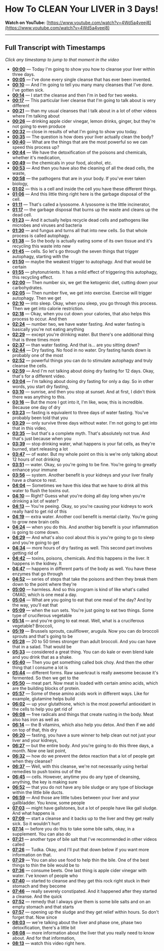 # How To CLEAN Your LIVER in 3 Days!

**Watch on YouTube:** [https://www.youtube.com/watch?v=4Wd5a4veej8](https://www.youtube.com/watch?v=4Wd5a4veej8)

---

## Full Transcript with Timestamps

*Click any timestamp to jump to that moment in the video*

- **[00:00](https://www.youtube.com/watch?v=4Wd5a4veej8&t=0s)** — Today I'm going to show you how to cleanse your liver within three days.
- **[00:05](https://www.youtube.com/watch?v=4Wd5a4veej8&t=5s)** — I've done every single cleanse that has ever been invented.
- **[00:10](https://www.youtube.com/watch?v=4Wd5a4veej8&t=10s)** — And I'm going to tell you many many cleanses that I've done. I've gotten sick.
- **[00:14](https://www.youtube.com/watch?v=4Wd5a4veej8&t=14s)** — I start the cleanse and then I'm in bed for two weeks.
- **[00:17](https://www.youtube.com/watch?v=4Wd5a4veej8&t=17s)** — This particular liver cleanse that I'm going to talk about is very different
- **[00:21](https://www.youtube.com/watch?v=4Wd5a4veej8&t=21s)** — than my usual cleanses that I talk about in a lot of other videos where I'm talking about
- **[00:26](https://www.youtube.com/watch?v=4Wd5a4veej8&t=26s)** — drinking apple cider vinegar, lemon drinks, ginger, but they're not going to even produce
- **[00:32](https://www.youtube.com/watch?v=4Wd5a4veej8&t=32s)** — close in results of what I'm going to show you today.
- **[00:35](https://www.youtube.com/watch?v=4Wd5a4veej8&t=35s)** — The question is how does your liver actually clean the body?
- **[00:40](https://www.youtube.com/watch?v=4Wd5a4veej8&t=40s)** — What are the things that are the most powerful so we can speed this process up?
- **[00:44](https://www.youtube.com/watch?v=4Wd5a4veej8&t=44s)** — We have the detoxification of the poisons and chemicals, whether it's medication,
- **[00:49](https://www.youtube.com/watch?v=4Wd5a4veej8&t=49s)** — the chemicals in your food, alcohol, etc.
- **[00:53](https://www.youtube.com/watch?v=4Wd5a4veej8&t=53s)** — And then you have also the cleaning of all the dead cells, the waste,
- **[00:58](https://www.youtube.com/watch?v=4Wd5a4veej8&t=58s)** — the pathogens that are in your body. If you've ever taken biology,
- **[01:02](https://www.youtube.com/watch?v=4Wd5a4veej8&t=62s)** — this is a cell and inside the cell you have these different things.
- **[01:06](https://www.youtube.com/watch?v=4Wd5a4veej8&t=66s)** — And this little thing right here is the garbage disposal of the cell.
- **[01:11](https://www.youtube.com/watch?v=4Wd5a4veej8&t=71s)** — That's called a lysosome. A lysosome is the little incinerator,
- **[01:17](https://www.youtube.com/watch?v=4Wd5a4veej8&t=77s)** — the garbage disposal that burns up the waste and cleans up the dead cell.
- **[01:23](https://www.youtube.com/watch?v=4Wd5a4veej8&t=83s)** — And it actually helps recycle dead cells and pathogens like microbes and viruses and bacteria
- **[01:30](https://www.youtube.com/watch?v=4Wd5a4veej8&t=90s)** — and fungus and turns all that into new cells. So that whole process is called autophagy.
- **[01:38](https://www.youtube.com/watch?v=4Wd5a4veej8&t=98s)** — So the body is actually eating some of its own tissue and it's recycling this waste into new
- **[01:45](https://www.youtube.com/watch?v=4Wd5a4veej8&t=105s)** — cells. So let's go through the seven things that trigger autophagy, starting with the
- **[01:50](https://www.youtube.com/watch?v=4Wd5a4veej8&t=110s)** — maybe the weakest trigger to autophagy. And that would be certain
- **[01:55](https://www.youtube.com/watch?v=4Wd5a4veej8&t=115s)** — phytonutrients. It has a mild effect of triggering this autophagy, this recycling effect.
- **[02:00](https://www.youtube.com/watch?v=4Wd5a4veej8&t=120s)** — Then number six, we get the ketogenic diet, cutting down your carbohydrates.
- **[02:05](https://www.youtube.com/watch?v=4Wd5a4veej8&t=125s)** — Then number five, we get into exercise. Exercise will trigger autophagy. Then we get
- **[02:10](https://www.youtube.com/watch?v=4Wd5a4veej8&t=130s)** — into sleep. Okay, when you sleep, you go through this process. Then we get into calorie restriction.
- **[02:18](https://www.youtube.com/watch?v=4Wd5a4veej8&t=138s)** — Okay, when you cut down your calories, that also helps this process to occur. And then
- **[02:24](https://www.youtube.com/watch?v=4Wd5a4veej8&t=144s)** — number two, we have water fasting. And water fasting is basically you're not eating anything
- **[02:29](https://www.youtube.com/watch?v=4Wd5a4veej8&t=149s)** — except you're drinking water. But there's one additional thing that is three times more
- **[02:37](https://www.youtube.com/watch?v=4Wd5a4veej8&t=157s)** — than water fasting. And that is... are you sitting down?
- **[02:44](https://www.youtube.com/watch?v=4Wd5a4veej8&t=164s)** — Dry fasting. No food in no water. Dry fasting hands down is probably one of the most
- **[02:52](https://www.youtube.com/watch?v=4Wd5a4veej8&t=172s)** — powerful things you can do to stimulate autophagy and truly cleanse the cells.
- **[02:59](https://www.youtube.com/watch?v=4Wd5a4veej8&t=179s)** — And I'm not talking about doing dry fasting for 12 days. Okay, that's for a different video.
- **[03:04](https://www.youtube.com/watch?v=4Wd5a4veej8&t=184s)** — I'm talking about doing dry fasting for only a day. So in other words, you start dry fasting,
- **[03:10](https://www.youtube.com/watch?v=4Wd5a4veej8&t=190s)** — sunrise, and then you stop at sunset. And at first, I didn't think there was anything to this.
- **[03:16](https://www.youtube.com/watch?v=4Wd5a4veej8&t=196s)** — But the more I got into it, I'm like, wow, this is incredible. Because one day of dry
- **[03:23](https://www.youtube.com/watch?v=4Wd5a4veej8&t=203s)** — fasting is equivalent to three days of water fasting. You've probably been told that you
- **[03:29](https://www.youtube.com/watch?v=4Wd5a4veej8&t=209s)** — only survive three days without water. I'm not going to get into that in this video,
- **[03:35](https://www.youtube.com/watch?v=4Wd5a4veej8&t=215s)** — but that's a complete myth. That's absolutely not true. And that's just because when you
- **[03:39](https://www.youtube.com/watch?v=4Wd5a4veej8&t=219s)** — stop drinking water, what happens is your fat cells, as they're burned, start releasing a lot
- **[03:47](https://www.youtube.com/watch?v=4Wd5a4veej8&t=227s)** — of water. But my whole point on this is we're only talking about 12 hours of not drinking
- **[03:51](https://www.youtube.com/watch?v=4Wd5a4veej8&t=231s)** — water. Okay, so you're going to be fine. You're going to greatly enhance your immune
- **[03:56](https://www.youtube.com/watch?v=4Wd5a4veej8&t=236s)** — system. Another benefit is your kidneys and your liver finally have a chance to rest.
- **[04:04](https://www.youtube.com/watch?v=4Wd5a4veej8&t=244s)** — Sometimes we have this idea that we have to drink all this water to flush the toxins out.
- **[04:10](https://www.youtube.com/watch?v=4Wd5a4veej8&t=250s)** — Right? Guess what you're doing all day long when you're drinking a lot of water?
- **[04:13](https://www.youtube.com/watch?v=4Wd5a4veej8&t=253s)** — You're peeing. Okay, so you're causing your kidneys to work really hard to get rid of this
- **[04:19](https://www.youtube.com/watch?v=4Wd5a4veej8&t=259s)** — extra water. Another cool benefit is mental clarity. You're going to grow new brain cells
- **[04:24](https://www.youtube.com/watch?v=4Wd5a4veej8&t=264s)** — when you do this. And another big benefit is your inflammation is going to come down.
- **[04:29](https://www.youtube.com/watch?v=4Wd5a4veej8&t=269s)** — And what's also cool about this is you're going to go to sleep and you're going to get
- **[04:34](https://www.youtube.com/watch?v=4Wd5a4veej8&t=274s)** — more hours of dry fasting as well. This second part involves getting rid of
- **[04:42](https://www.youtube.com/watch?v=4Wd5a4veej8&t=282s)** — toxins, poisons, chemicals. And this happens in the liver. It happens in the kidney. It
- **[04:47](https://www.youtube.com/watch?v=4Wd5a4veej8&t=287s)** — happens in different parts of the body as well. You have these enzymes that go through
- **[04:52](https://www.youtube.com/watch?v=4Wd5a4veej8&t=292s)** — series of steps that take the poisons and then they break them down to the point where they're
- **[05:00](https://www.youtube.com/watch?v=4Wd5a4veej8&t=300s)** — harmless. And so this program is kind of like what's called OMAD, which is one meal a day.
- **[05:04](https://www.youtube.com/watch?v=4Wd5a4veej8&t=304s)** — What are you going to eat that one meal of the day? And by the way, you'll eat that
- **[05:09](https://www.youtube.com/watch?v=4Wd5a4veej8&t=309s)** — when the sun sets. You're just going to eat two things. Some type of cruciferous vegetable
- **[05:14](https://www.youtube.com/watch?v=4Wd5a4veej8&t=314s)** — and you're going to eat meat. Well, what is a cruciferous vegetable? Broccoli,
- **[05:19](https://www.youtube.com/watch?v=4Wd5a4veej8&t=319s)** — Brussels sprouts, cauliflower, arugula. Now you can do broccoli sprouts and that's going to be
- **[05:28](https://www.youtube.com/watch?v=4Wd5a4veej8&t=328s)** — 20 to 50 times stronger than adult broccoli. And you can have that in a salad. That would be
- **[05:33](https://www.youtube.com/watch?v=4Wd5a4veej8&t=333s)** — considered a great thing. You can do kale or even blend kale and you drink that as a shake.
- **[05:40](https://www.youtube.com/watch?v=4Wd5a4veej8&t=340s)** — Then you get something called bok choy. And then the other thing that I consume a lot is
- **[05:44](https://www.youtube.com/watch?v=4Wd5a4veej8&t=344s)** — different forms. Raw sauerkraut is really awesome because it's fermented. So then we get to the
- **[05:50](https://www.youtube.com/watch?v=4Wd5a4veej8&t=350s)** — meat part. Now meat is loaded with certain amino acids, which are the building blocks of protein.
- **[05:57](https://www.youtube.com/watch?v=4Wd5a4veej8&t=357s)** — Some of these amino acids work in different ways. Like for example, glutamine helps build
- **[06:02](https://www.youtube.com/watch?v=4Wd5a4veej8&t=362s)** — up your glutathione, which is the most powerful antioxidant in the cells to help you get rid of
- **[06:08](https://www.youtube.com/watch?v=4Wd5a4veej8&t=368s)** — free radicals and things that create rusting in the body. Meat also has iron as well as
- **[06:14](https://www.youtube.com/watch?v=4Wd5a4veej8&t=374s)** — the B vitamins, which also help you detox. And then if we add on top of that, this dry
- **[06:20](https://www.youtube.com/watch?v=4Wd5a4veej8&t=380s)** — fasting, you have a sure winner to help clean out not just your liver and your kidneys,
- **[06:27](https://www.youtube.com/watch?v=4Wd5a4veej8&t=387s)** — but the entire body. And you're going to do this three days, a month. Now one last point,
- **[06:32](https://www.youtube.com/watch?v=4Wd5a4veej8&t=392s)** — how do we prevent the detox reaction that a lot of people get when they cleanse?
- **[06:37](https://www.youtube.com/watch?v=4Wd5a4veej8&t=397s)** — Well, with this cleanse, we're not necessarily using herbal remedies to push toxins out of the
- **[06:45](https://www.youtube.com/watch?v=4Wd5a4veej8&t=405s)** — cells. However, anytime you do any type of cleansing, anything, the key is making sure
- **[06:52](https://www.youtube.com/watch?v=4Wd5a4veej8&t=412s)** — that you do not have any bile sludge or any type of blockage within the little bile ducts.
- **[06:59](https://www.youtube.com/watch?v=4Wd5a4veej8&t=419s)** — And those are little tubes between your liver and your gallbladder. You know, some people
- **[07:03](https://www.youtube.com/watch?v=4Wd5a4veej8&t=423s)** — might have gallstones, but a lot of people have like gall sludge. And what happens is
- **[07:09](https://www.youtube.com/watch?v=4Wd5a4veej8&t=429s)** — start a cleanse and it backs up to the liver and they get really sick. So it wouldn't hurt
- **[07:14](https://www.youtube.com/watch?v=4Wd5a4veej8&t=434s)** — before you do this to take some bile salts, okay, in a supplement. You can also do
- **[07:21](https://www.youtube.com/watch?v=4Wd5a4veej8&t=441s)** — another type of bile salt that I've recommended in other videos called
- **[07:26](https://www.youtube.com/watch?v=4Wd5a4veej8&t=446s)** — Tudka. Okay, and I'll put that down below if you want more information on that.
- **[07:29](https://www.youtube.com/watch?v=4Wd5a4veej8&t=449s)** — You can also use food to help thin the bile. One of the best things to thin the bile would be to
- **[07:36](https://www.youtube.com/watch?v=4Wd5a4veej8&t=456s)** — consume beets. One last thing is apple cider vinegar with water. I've known of people who
- **[07:40](https://www.youtube.com/watch?v=4Wd5a4veej8&t=460s)** — started to cleanse and they get this rock right stuck in their stomach and they become
- **[07:46](https://www.youtube.com/watch?v=4Wd5a4veej8&t=466s)** — really severely constipated. And it happened after they started a cleanse. And the quick
- **[07:52](https://www.youtube.com/watch?v=4Wd5a4veej8&t=472s)** — remedy that I always give them is some bile salts and on an empty stomach and that starts
- **[07:57](https://www.youtube.com/watch?v=4Wd5a4veej8&t=477s)** — opening up the sludge and they get relief within hours. So don't forget that. Now since
- **[08:03](https://www.youtube.com/watch?v=4Wd5a4veej8&t=483s)** — we're talking about the liver and phase one, phase two detoxification, there's a little bit
- **[08:08](https://www.youtube.com/watch?v=4Wd5a4veej8&t=488s)** — more information about the liver that you really need to know about. And for that information,
- **[08:13](https://www.youtube.com/watch?v=4Wd5a4veej8&t=493s)** — watch this video right here.
